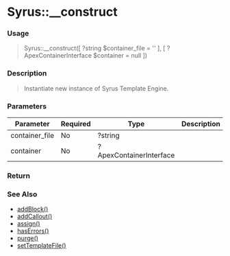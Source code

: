 
# Syrus::__construct 

### Usage

>  Syrus::__construct([ ?string $container_file = '' ], [ ?ApexContainerInterface $container = null ])

### Description

> Instantiate new instance of Syrus Template Engine.

### Parameters

Parameter | Required | Type | Description
------------- |------------- |------------- |------------- 
container_file | No | ?string |
container | No | ?ApexContainerInterface |

### Return
>  
### See Also

* [addBlock()](addblock.md)
* [addCallout()](addcallout.md)
* [assign()](assign.md)
* [hasErrors()](haserrors.md)
* [purge()](purge.md)
* [setTemplateFile()](settemplatefile.md)


